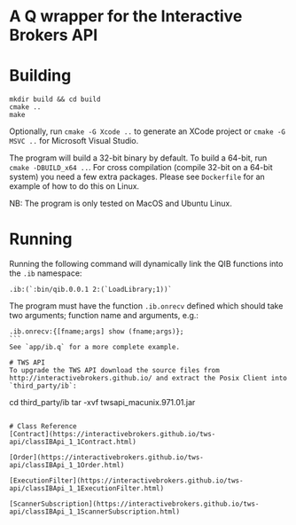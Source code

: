 # A Q wrapper for the Interactive Brokers API

# Building
````
mkdir build && cd build
cmake ..
make
````
Optionally, run `cmake -G Xcode ..` to generate an XCode project or `cmake -G MSVC ..` for Microsoft Visual Studio.

The program will build a 32-bit binary by default. To build a 64-bit, run `cmake -DBUILD_x64 ..`. For cross compilation (compile 32-bit on a 64-bit system) you need a few extra packages. Please see `Dockerfile` for an example of how to do this on Linux.

NB: The program is only tested on MacOS and Ubuntu Linux.

# Running
Running the following command will dynamically link the QIB functions into the `.ib` namespace:
````
.ib:(`:bin/qib.0.0.1 2:(`LoadLibrary;1))`
````
The program must have the function `.ib.onrecv` defined which should take two arguments; function name and arguments, e.g.:
````
.ib.onrecv:{[fname;args] show (fname;args)};
```
See `app/ib.q` for a more complete example.

# TWS API
To upgrade the TWS API download the source files from http://interactivebrokers.github.io/ and extract the Posix Client into `third_party/ib`:
````
cd third_party/ib
tar -xvf twsapi_macunix.971.01.jar
````

# Class Reference
[Contract](https://interactivebrokers.github.io/tws-api/classIBApi_1_1Contract.html)

[Order](https://interactivebrokers.github.io/tws-api/classIBApi_1_1Order.html)

[ExecutionFilter](https://interactivebrokers.github.io/tws-api/classIBApi_1_1ExecutionFilter.html)

[ScannerSubscription](https://interactivebrokers.github.io/tws-api/classIBApi_1_1ScannerSubscription.html)
